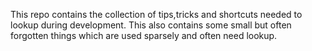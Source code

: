 This repo contains the collection of tips,tricks and shortcuts needed to lookup during development.
This also contains some small but often forgotten things which are used sparsely and often need lookup.